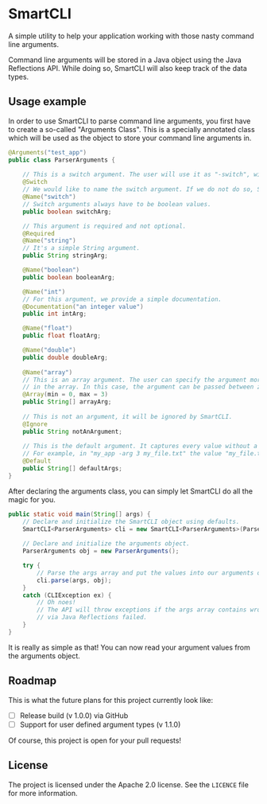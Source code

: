 # SmartCLI

A simple utility to help your application working with those nasty command line arguments.

Command line arguments will be stored in a Java object using the Java Reflections API. While doing so,
SmartCLI will also keep track of the data types.

## Usage example

In order to use SmartCLI to parse command line arguments, you first have to create a so-called "Arguments Class".
This is a specially annotated class which will be used as the object to store your command line arguments in.

```java
@Arguments("test_app")
public class ParserArguments {
    
    // This is a switch argument. The user will use it as "-switch", without any value.
    @Switch
    // We would like to name the switch argument. If we do not do so, SmartCLI will use the field's name.
    @Name("switch")
    // Switch arguments always have to be boolean values.
    public boolean switchArg;

    // This argument is required and not optional.
    @Required
    @Name("string")
    // It's a simple String argument.
    public String stringArg;

    @Name("boolean")
    public boolean booleanArg;

    @Name("int")
    // For this argument, we provide a simple documentation.
    @Documentation("an integer value")
    public int intArg;

    @Name("float")
    public float floatArg;

    @Name("double")
    public double doubleArg;
    
    @Name("array")
    // This is an array argument. The user can specify the argument more than one time; every value will be stored
    // in the array. In this case, the argument can be passed between zero and three times.
    @Array(min = 0, max = 3)
    public String[] arrayArg;
    
    // This is not an argument, it will be ignored by SmartCLI.
    @Ignore
    public String notAnArgument;
    
    // This is the default argument. It captures every value without a preceding argument name.
    // For example, in "my_app -arg 3 my_file.txt" the value "my_file.txt" would be a default argument.
    @Default
    public String[] defaultArgs;
}
```

After declaring the arguments class, you can simply let SmartCLI do all the magic for you.

```java
public static void main(String[] args) {
    // Declare and initialize the SmartCLI object using defaults.
    SmartCLI<ParserArguments> cli = new SmartCLI<ParserArguments>(ParserArguments.class);
    
    // Declare and initialize the arguments object.
    ParserArguments obj = new ParserArguments();

    try {
        // Parse the args array and put the values into our arguments object.
        cli.parse(args, obj);
    }
    catch (CLIException ex) {
        // Oh noes!
        // The API will throw exceptions if the args array contains wrongly formatted values or the access
        // via Java Reflections failed.
    }
}
```

It is really as simple as that! You can now read your argument values from the arguments object.

## Roadmap

This is what the future plans for this project currently look like:

- [ ] Release build (v 1.0.0) via GitHub
- [ ] Support for user defined argument types (v 1.1.0)

Of course, this project is open for your pull requests!

## License

The project is licensed under the Apache 2.0 license. See the `LICENCE` file for more information.